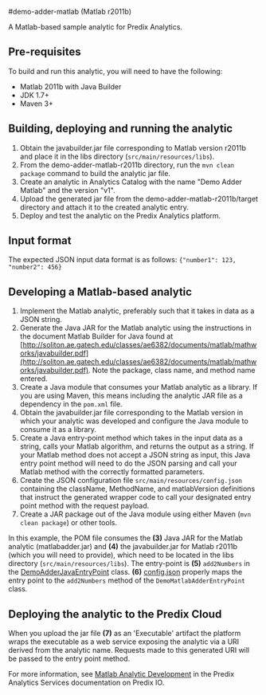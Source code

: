 #demo-adder-matlab (Matlab r2011b)

A Matlab-based sample analytic for Predix Analytics.

## Pre-requisites
To build and run this analytic, you will need to have the following:

- Matlab 2011b with Java Builder
- JDK 1.7+
- Maven 3+

## Building, deploying and running the analytic
1. Obtain the javabuilder.jar file corresponding to Matlab version r2011b and place it in the libs directory (`src/main/resources/libs`).
2. From the demo-adder-matlab-r2011b directory, run the `mvn clean package` command to build the analytic jar file.
3. Create an analytic in Analytics Catalog with the name "Demo Adder Matlab" and the version "v1".
4. Upload the generated jar file from the demo-adder-matlab-r2011b/target directory and attach it to the created analytic entry.
5. Deploy and test the analytic on the Predix Analytics platform.


## Input format
The expected JSON input data format is as follows:
`{"number1": 123, "number2": 456}`


## Developing a Matlab-based analytic
1. Implement the Matlab analytic, preferably such that it takes in data as a JSON string.
2. Generate the Java JAR for the Matlab analytic using the instructions in the document Matlab Builder for Java found at [http://soliton.ae.gatech.edu/classes/ae6382/documents/matlab/mathworks/javabuilder.pdf](http://soliton.ae.gatech.edu/classes/ae6382/documents/matlab/mathworks/javabuilder.pdf). Note the package, class name, and method name entered.
3. Create a Java module that consumes your Matlab analytic as a library. If you are using Maven, this means including the analytic JAR file as a dependency in the `pom.xml` file. 
4. Obtain the javabuilder.jar file corresponding to the Matlab version in which your analytic was developed and configure the Java module to consume it as a library.
5. Create a Java entry-point method which takes in the input data as a string, calls your Matlab algorithm, and returns the output as a string. If your Matlab method does not accept a JSON string as input, this Java entry point method will need to do the JSON parsing and call your Matlab method with the correctly formatted parameters.
6. Create the JSON configuration file `src/main/resources/config.json` containing the className, MethodName, and matlabVersion definitions that instruct the generated wrapper code to call your designated entry point method with the request payload.
7. Create a JAR package out of the Java module using either Maven (`mvn clean package`) or other tools.

In this example, the POM file consumes the **(3)** Java JAR for the Matlab analytic (matlabadder.jar) and **(4)** the javabuilder.jar for Matlab r2011b (which you will need to provide), which need to be located in the libs directory (`src/main/resources/libs`). The entry-point is **(5)** `add2Numbers` in the [DemoAdderJavaEntryPoint](src/main/java/com/ge/predix/insight/analytic/demo/matlab/DemoMatlabAdderEntryPoint.java) class.
**(6)** [config.json](src/main/resources/config.json) properly maps the entry point to the `add2Numbers` method of the `DemoMatlabAdderEntryPoint` class. 

## Deploying the analytic to the Predix Cloud
When you upload the jar file **(7)** as an 'Executable' artifact the platform wraps the executable as a web service exposing the analytic via a URI derived from the analytic name. 
Requests made to this generated URI will be passed to the entry point method.


For more information, see [Matlab Analytic Development](https://docs.predix.io/en-US/content/service/analytics_services/analytics_framework/analytic-development#concept_6ffa1ff9-cbe1-447d-912d-1437d829311e) in the Predix Analytics Services documentation on Predix IO.